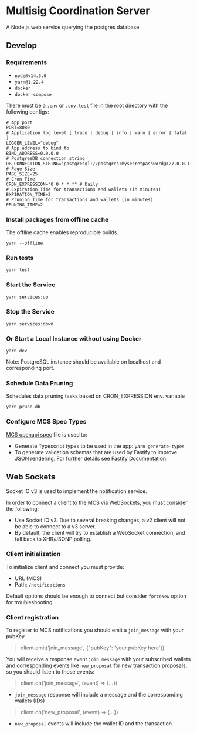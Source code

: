 # Multisig Coordination Server

A Node.js web service querying the postgres database

## Develop

### Requirements

- `node@v14.5.0`
- `yarn@1.22.4`
- `docker`
- `docker-compose`

There must be a `.env` or `.env.test` file in the root directory with the following configs:

```
# App port
PORT=8080
# Application log level [ trace | debug | info | warn | error | fatal ]
LOGGER_LEVEL="debug"
# App address to bind to
BIND_ADDRESS=0.0.0.0
# PostgresDB connection string
DB_CONNECTION_STRING="postgresql://postgres:mysecretpassword@127.0.0.1:5432/postgres"
# Page Size
PAGE_SIZE=25
# Cron Time
CRON_EXPRESSION="0 0 * * *" # Daily
# Expiration Time for transactions and wallets (in minutes)
EXPIRATION_TIME=2
# Pruning Time for transactions and wallets (in minutes)
PRUNING_TIME=2
```

### Install packages from offline cache

The offline cache enables reproducible builds.

```
yarn --offline
```

### Run tests

```
yarn test
```

### Start the Service

```
yarn services:up
```

### Stop the Service

```
yarn services:down
```

### Or Start a Local Instance without using Docker

```
yarn dev
```

Note: PostgreSQL instance should be available on localhost and corresponding port.

### Schedule Data Pruning

Schedules data pruning tasks based on CRON_EXPRESSION env. variable

```
yarn prune-db
```

### Configure MCS Spec Types

[MCS openapi spec](./src/server/openApi.json) file is used to:

- Generate Typescript types to be used in the app: `yarn generate-types`
- To generate validation schemas that are used by Fastify to improve JSON rendering. For further details see [Fastify Documentation](https://www.fastify.io/docs/v2.10.x/Validation-and-Serialization/#serialization).

## Web Sockets

Socket IO v3 is used to implement the notification service.

In order to connect a client to the MCS via WebSockets, you must consider the following:

- Use Socket IO v3. Due to several breaking changes, a v2 client will not be able to connect to a v3 server.
- By default, the client will try to establish a WebSocket connection, and fall back to XHR/JSONP polling.

### Client initialization

To initialize client and connect you must provide:

- URL (MCS)
- Path: `/notifications`

Default options should be enough to connect but consider `forceNew` option for troubleshooting

### Client registration

To register to MCS notifications you should emit a `join_message` with your pubKey

> client.emit('join_message', {"pubKey": 'your pubKey here'})

You will receive a response event `join_message` with your subscribed wallets and corresponding events like `new_proposal` for new transaction proposals, so you should listen to those events:

> client.on('join_message', (event) => {...})

- `join_message` response will include a message and the corresponding wallets (IDs)

> client.on('new_proposal', (event) => {...})

- `new_proposal` events will include the wallet ID and the transaction
